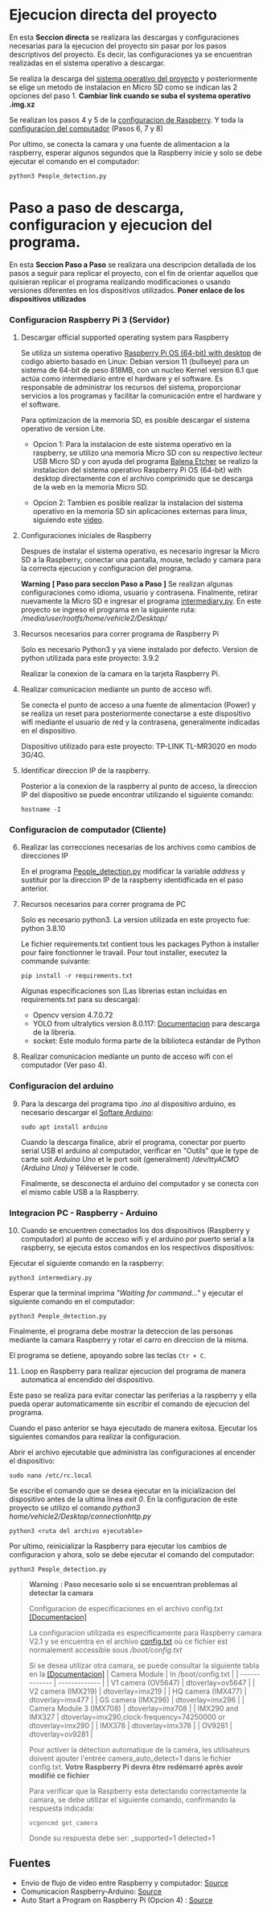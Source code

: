 # Ejecucion directa del proyecto

En esta **Seccion directa** se realizara las descargas y configuraciones necesarias para la ejecucion del proyecto sin pasar por los pasos descriptivos del proyecto. Es decir, las configuraciones ya se encuentran realizadas en el sistema operativo a descargar.

   Se realiza la descarga del [sistema operativo del proyecto](https://www.raspberrypi.com/software/operating-systems/)  y posteriormente se elige un metodo de instalacion en Micro SD como se indican las 2 opciones del paso 1. **Cambiar link cuando se suba el systema operativo .img.xz**

   Se realizan los pasos 4 y 5 de la [configuracion de Raspberry](https://github.com/vanessalopeznr/Voiture-autonome-ELEGOO/tree/main/Version%201.0#configuracion-raspberry-pi-3-servidor). Y toda la [configuracion del computador](https://github.com/vanessalopeznr/Voiture-autonome-ELEGOO/tree/main/Version%201.0#configuracion-de-computador-cliente) (Pasos 6, 7 y 8)

   Por ultimo, se conecta la camara y una fuente de alimentacion a la raspberry, esperar algunos segundos que la Raspberry inicie y solo se debe ejecutar el comando en el computador:

   ```
   python3 People_detection.py
   ```

# Paso a paso de descarga, configuracion y ejecucion del programa.

En esta **Seccion Paso a Paso** se realizara una descripcion detallada de los pasos a seguir para replicar el proyecto, con el fin de orientar aquellos que quisieran replicar el programa realizando modificaciones o usando versiones diferentes en los dispositivos utilizados. **Poner enlace de los dispositivos utilizados**

### Configuracion Raspberry Pi 3 (Servidor)
1. Descargar official supported operating system para Raspberry
   
   Se utiliza un sistema operativo [Raspberry Pi OS (64-bit) with desktop](https://www.raspberrypi.com/software/operating-systems/) de codigo abierto basado en Linux: Debian version 11 (bullseye) para un sistema de 64-bit de peso 818MB, con un nucleo Kernel version 6.1 que actúa como intermediario entre el hardware y el software. Es responsable de administrar los recursos del sistema, proporcionar servicios a los programas y facilitar la comunicación entre el hardware y el software.
   
   Para optimizacion de la memoria SD, es posible descargar el sistema operativo de version Lite.

   - Opcion 1: Para la instalacion de este sistema operativo en la raspberry, se utilizo una memoria Micro SD con su respectivo lecteur USB Micro SD y con ayuda del programa [Balena Etcher](https://etcher.balena.io/) se realizo la instalacion del sistema operativo Raspberry Pi OS (64-bit) with desktop directamente con el archivo comprimido que se descarga de la web en la memoria Micro SD.
     
   - Opcion 2: Tambien es posible realizar la instalacion del sistema operativo en la memoria SD sin aplicaciones externas para linux, siguiendo este [video](https://www.youtube.com/watch?v=xSxNJSkSgpk).
   
2. Configuraciones iniciales de Raspberry

   Despues de instalar el sistema operativo, es necesario ingresar la Micro SD a la Raspberry, conectar una pantalla, mouse, teclado y camara para la correcta ejecucion y configuracion del programa.

    **Warning** **[ Paso para seccion Paso a Paso ]** Se realizan algunas configuraciones como idioma, usuario y contrasena. Finalmente, retirar nuevamente la Micro SD e ingresar el programa [intermediary.py](https://github.com/vanessalopeznr/Voiture-autonome-ELEGOO/blob/main/Version%201.0/Raspberry/Intermediary.py). En este proyecto se ingreso el programa en la siguiente ruta: _/media/user/rootfs/home/vehicle2/Desktop/_

4. Recursos necesarios para correr programa de Raspberry Pi

   Solo es necesario Python3 y ya viene instalado por defecto. Version de python utilizada para este proyecto: 3.9.2

   Realizar la conexion de la camara en la tarjeta Raspberry Pi.
   
5. Realizar comunicacion mediante un punto de acceso wifi.

   Se conecta el punto de acceso a una fuente de alimentacion (Power) y se realiza un reset para posteriormente conectarse a este dispositivo wifi mediante el usuario de red y la contrasena, generalmente indicadas en el dispositivo.
   
   Dispositivo utilizado para este proyecto: TP-LINK TL-MR3020 en modo 3G/4G.

6. Identificar direccion IP de la raspberry.

   Posterior a la conexion de la raspberry al punto de acceso, la direccion IP del dispositivo se puede encontrar utilizando el siguiente comando:
   ```
   hostname -I
   ```
### Configuracion de computador (Cliente)
6. Realizar las correcciones necesarias de los archivos como cambios de direcciones IP
    
    En el programa [People_detection.py](https://github.com/vanessalopeznr/Voiture-autonome-ELEGOO/blob/main/Version%201.0/Computer/People_detection.py) modificar la variable _address_ y sustituir por la direccion IP de la raspberry identidficada en el paso anterior.

7. Recursos necesarios para correr programa de PC
   
   Solo es necesario python3. La version utilizada en este proyecto fue: python 3.8.10
   
   Le fichier requirements.txt contient tous les packages Python à installer pour faire fonctionner le travail. Pour tout installer, executez la commande suivante:
   ```
   pip install -r requirements.txt
   ```
   
   Algunas especificaciones son (Las librerias estan incluidas en requirements.txt para su descarga):
   
   - Opencv version 4.7.0.72
   - YOLO from ultralytics version 8.0.117:  [Documentacion](https://docs.ultralytics.com/quickstart/) para descarga de la libreria. 
   - socket: Este modulo forma parte de la biblioteca estándar de Python

8. Realizar comunicacion mediante un punto de acceso wifi con el computador (Ver paso 4).

### Configuracion del arduino
9. Para la descarga del programa tipo _.ino_ al dispositivo arduino, es necesario descargar el [Softare Arduino](https://www.arduino.cc/en/software):
    ```
    sudo apt install arduino
    ```
    Cuando la descarga finalice, abrir el programa, conectar por puerto serial USB el arduino al computador, verificar en "Outils" que le type de carte soit _Arduino Uno_ et le port soit (generalment) _/dev/ttyACMO (Arduino Uno)_ y Téléverser le code.

    Finalmente, se desconecta el arduino del computador y se conecta con el mismo cable USB a la Raspberry.
    
### Integracion PC - Raspberry - Arduino
10. Cuando se encuentren conectados los dos dispositivos (Raspberry y computador) al punto de acceso wifi y el arduino por puerto serial a la raspberry, se ejecuta estos comandos en los respectivos dispositivos:

   Ejecutar el siguiente comando en la raspberry:
   
   ```
   python3 intermediary.py
   ```

   Esperar que la terminal imprima _"Waiting for command..."_ y ejecutar el siguiente comando en el computador:
      
   ```
   python3 People_detection.py
   ```

   Finalmente, el programa debe mostrar la deteccion de las personas mediante la camara Raspberry y rotar el carro en direccion de la misma.

   El programa se detiene, apoyando sobre las teclas `Ctr + C`.
   
11. Loop en Raspberry para realizar ejecucion del programa de manera automatica al encendido del dispositivo.
   
   Este paso se realiza para evitar conectar las periferias a la raspberry y ella pueda operar automaticamente sin escribir el comando de ejecucion del programa.

   Cuando el paso anterior se haya ejecutado de manera exitosa. Ejecutar los siguientes comandos para realizar la configuracion.

   Abrir el archivo ejecutable que administra las configuraciones al encender el dispositivo:

   ```
   sudo nano /etc/rc.local
   ```

   Se escribe el comando que se desea ejecutar en la inicializacion del dispositivo antes de la ultima linea _exit 0_. En la configuracion de este proyecto se utilizo el comando _python3 home/vehicle2/Desktop/connectionhttp.py_
   
   ```
   python3 <ruta del archivo ejecutable>
   ```

   Por ultimo, reinicializar la Raspberry para ejecutar los cambios de configuracion y ahora, solo se debe ejecutar el comando del computador:

   ```
   python3 People_detection.py
   ```

> **Warning** **: Paso necesario solo si se encuentran problemas al detectar la camara**
> 
> Configuracion de especificaciones en el archivo config.txt [[Documentacion]](https://www.raspberrypi.com/documentation/computers/config_txt.html)
> 
> La configuracion utilizada es especificamente para Raspberry camara V2.1 y se encuentra en el archivo [config.txt](https://github.com/vanessalopeznr/Voiture-autonome-ELEGOO/blob/main/Version%201.0/Raspberry/config.txt) où ce fichier est normalement accessible sous _/boot/config.txt_
> 
> Si se desea utilizar otra camara, se puede consultar la siguiente tabla en la [[Documentacion]](https://www.raspberrypi.com/documentation/computers/camera_software.html)
> | Camera Module  | In /boot/config.txt |
> | ------------- | ------------- |
> | V1 camera (OV5647) | dtoverlay=ov5647 |
> | V2 camera (IMX219) | dtoverlay=imx219 |
> | HQ camera (IMX477) | dtoverlay=imx477 |
> | GS camera (IMX296) | dtoverlay=imx296 |
> | Camera Module 3 (IMX708) | dtoverlay=imx708 |
> | IMX290 and IMX327 | dtoverlay=imx290,clock-frequency=74250000 or dtoverlay=imx290 |
> | IMX378 | dtoverlay=imx378 |
> | OV9281 | dtoverlay=ov9281 |
> 
> Pour activer la détection automatique de la caméra, les utilisateurs doivent ajouter l'entrée camera_auto_detect=1 dans le fichier config.txt. **Votre Raspberry Pi devra être redémarré après avoir modifié ce fichier**
> 
> Para verificar que la Raspberry esta detectando correctamente la camara, se debe utilizar el siguiente comando, confirmando la respuesta indicada:
> ```
> vcgencmd get_camera
> ```
> 
> Donde su respuesta debe ser: _supported=1 detected=1

## Fuentes
- Envio de flujo de video entre Raspberry y computador: [Source](https://github.com/raspberrypi/picamera2/blob/main/examples/mjpeg_server.py)
- Comunicacion Raspberry-Arduino: [Source](https://www.youtube.com/watch?v=jU_b8WBTUew)
- Auto Start a Program on Raspberry Pi (Opcion 4) : [Source](https://raspberrytips.com/autostart-a-program-on-boot/)

   

   


